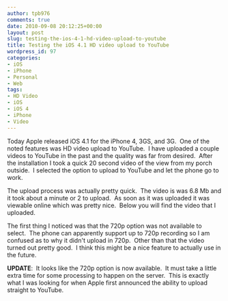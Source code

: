 ```yaml
---
author: tpb976
comments: true
date: 2010-09-08 20:12:25+00:00
layout: post
slug: testing-the-ios-4-1-hd-video-upload-to-youtube
title: Testing the iOS 4.1 HD video upload to YouTube
wordpress_id: 97
categories:
- iOS
- iPhone
- Personal
- Web
tags:
- HD Video
- iOS
- iOS 4
- iPhone
- Video
---
```


Today Apple released iOS 4.1 for the iPhone 4, 3GS, and 3G.  One of the noted features was HD video upload to YouTube.  I have uploaded a couple videos to YouTube in the past and the quality was far from desired.  After the installation I took a quick 20 second video of the view from my porch outside.  I selected the option to upload to YouTube and let the phone go to work.

The upload process was actually pretty quick.  The video is was 6.8 Mb and it took about a minute or 2 to upload.  As soon as it was uploaded it was viewable online which was pretty nice.  Below you will find the video that I uploaded.



The first thing I noticed was that the 720p option was not available to select.  The phone can apparently support up to 720p recording so I am confused as to why it didn't upload in 720p.  Other than that the video turned out pretty good.  I think this might be a nice feature to actually use in the future.

**UPDATE**:  It looks like the 720p option is now available.  It must take a little extra time for some processing to happen on the server.  This is exactly what I was looking for when Apple first announced the ability to upload straight to YouTube.
